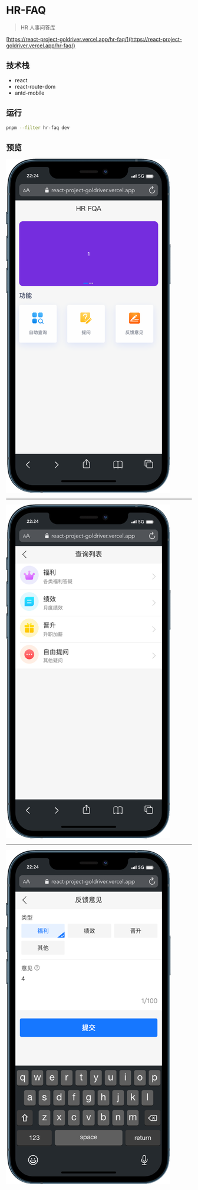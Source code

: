 # HR-FAQ

> HR 人事问答库

[https://react-project-goldriver.vercel.app/hr-faq/](https://react-project-goldriver.vercel.app/hr-faq/)

## 技术栈

* react
* react-route-dom
* antd-mobile

## 运行

```bash
pnpm --filter hr-faq dev
```

## 预览

![首页](./shortcuts/mobile.png)

---

![查询列表](./shortcuts/mobile_2.png)

---

![反馈意见](./shortcuts/mobile_3.png)
